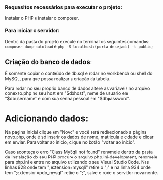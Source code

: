 ### Requesitos necessários para executar o projeto:
Instalar o PHP e
instalar o composer.

### Para iniciar o servidor:
Dentro da pasta do projeto execute no terminal os seguintes comandos:
`composer dump-autoload` e
`php -S localhost:(porta desejada) -t public`;

## Criação do banco de dados:
É somente copiar o conteúdo de db.sql e rodar no workbench ou shell do MySQL,
para que possa realizar a criação da tabela.

Para rodar no seu proprio banco de dados altere as variaveis no arquivo conexao.php 
no seu host em "$dbhost", nome de usuario em "$dbusername" e com sua senha pessoal em "$dbpassword".

# Adicionando dados:
Na pagina inicial clique em "Novo" e você será redirecionado a página novo.php,
onde é só inserir os dados de nome, matricula e cidade e clicar em enviar.
Para voltar ao inicio, clique no botão "voltar ao inicio".

Caso aconteça o erro "Class MySqli not found" renomeie dentro da pasta de instalação do seu PHP procure o arquivo php.ini-development,
renomeie para php.ini e entre no arquivo utilizando o seu Visual Studio Code. 
Nas linhas 928 onde tem ";extension=mysqli" retire o ";" e na linha 934 onde tem ";extension=pdo_mysql" retire o ";",
salve e rode o servidor novamente.
